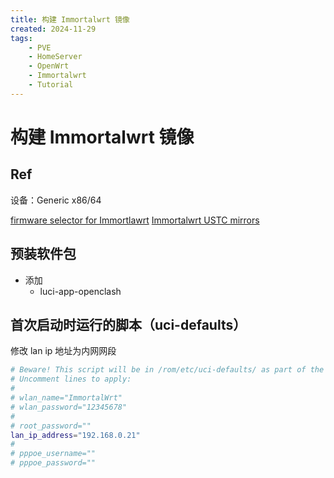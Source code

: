 ```yaml
---
title: 构建 Immortalwrt 镜像
created: 2024-11-29
tags:
    - PVE
    - HomeServer
    - OpenWrt
    - Immortalwrt
    - Tutorial
---
```


# 构建 Immortalwrt 镜像

## Ref

设备：Generic x86/64

[firmware selector for Immortlawrt](https://firmware-selector.immortalwrt.org)
[Immortalwrt USTC mirrors](https://mirrors.ustc.edu.cn/immortalwrt/releases/23.05.4/packages/x86_64/luci/?sort=size&order=desc)


## 预装软件包

- 添加
    - luci-app-openclash

## 首次启动时运行的脚本（uci-defaults）

修改 lan ip 地址为内网网段

```bash
# Beware! This script will be in /rom/etc/uci-defaults/ as part of the image.
# Uncomment lines to apply:
#
# wlan_name="ImmortalWrt"
# wlan_password="12345678"
#
# root_password=""
lan_ip_address="192.168.0.21"
#
# pppoe_username=""
# pppoe_password=""
```

